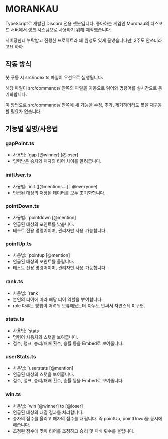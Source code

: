 # MORANKAU

TypeScript로 개발된 Discord 전용 챗봇입니다.
좋아하는 게임인 Mordhau의 디스코드 서버에서 랭크 시스템으로 사용하기 위해 제작했습니다.

서버장한테 부탁받고 진행한 프로젝트라 꽤 완성도 있게 끝냈습니다만, 2주도 안쓰더라고요 하하


## 작동 방식

봇 구동 시 src/index.ts 파일이 우선으로 실행됩니다.

해당 파일이 src/commands/ 안쪽의 파일을 자동으로 읽어와 명령어를 실시간으로 동기화합니다.

이 방법으로 src/commands/ 안쪽에 새 기능을 수정, 추가, 제거하더라도 봇을 재구동 할 필요가 없습니다.


## 기능별 설명/사용법

### gapPoint.ts
- 사용법: `gap [@winner] [@loser]
- 입력받은 승자와 패자의 티어 차이를 알려줍니다.

### initUser.ts
- 사용법: `init ([@mentions...] | @everyone)
- 언급된 대상의 저장된 데이터를 모두 초기화합니다.

### pointDown.ts
- 사용법: `pointdown [@mention]
- 언급된 대상의 포인트를 낮춥니다.
- 테스트 전용 명령어이며, 관리자만 사용 가능합니다.

### pointUp.ts
- 사용법: `pointup [@mention]
- 언급된 대상의 포인트를 올립니다.
- 테스트 전용 명령어이며, 관리자만 사용 가능합니다.

### rank.ts
- 사용법: `rank
- 본인의 티어에 따라 해당 티어 역할을 부여합니다.
- role 다루는 방법이 어려워 보류해뒀는데 아무도 안써서 자연스레 미구현.

### stats.ts
- 사용법: `stats
- 명령어 사용자의 스탯을 보여줍니다.
- 점수, 랭크, 승리/패배 횟수, 승률 등을 Embed로 보여줍니다.

### userStats.ts
- 사용법: `userstats [@mention]
- 언급된 대상의 스탯을 보여줍니다.
- 점수, 랭크, 승리/패배 횟수, 승률 등을 Embed로 보여줍니다.

### win.ts
- 사용법: `win [@winner] to [@loser]
- 언급된 대상의 대결 결과를 처리합니다.
- 승자의 점수를 올리고 패자의 점수를 내립니다. 즉 pointUp, pointDown을 동시에 해줍니다.
- 조정된 점수에 맞춰 티어를 조정하고 승리 및 패배 횟수를 올립니다.